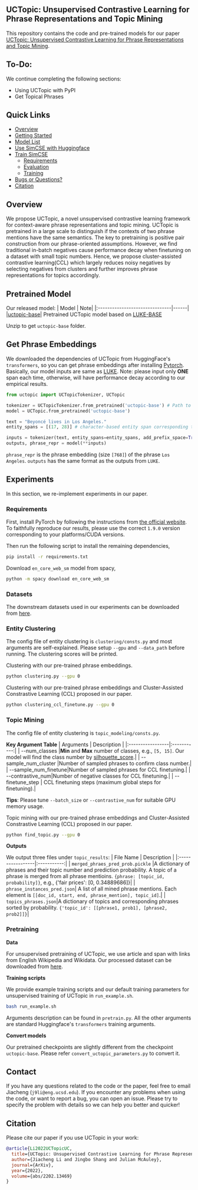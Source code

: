 ## UCTopic: Unsupervised Contrastive Learning for Phrase Representations and Topic Mining

This repository contains the code and pre-trained models for our paper [UCTopic: Unsupervised Contrastive Learning for Phrase Representations and Topic Mining](https://arxiv.org/abs/2202.13469).

## To-Do:
We continue completing the following sections:

 * Using UCTopic with PyPI
 * Get Topical Phrases


## Quick Links

  - [Overview](#overview)
  - [Getting Started](#getting-started)
  - [Model List](#model-list)
  - [Use SimCSE with Huggingface](#use-simcse-with-huggingface)
  - [Train SimCSE](#train-simcse)
    - [Requirements](#requirements)
    - [Evaluation](#evaluation)
    - [Training](#training)
  - [Bugs or Questions?](#bugs-or-questions)
  - [Citation](#citation)

## Overview

We propose UCTopic, a novel unsupervised contrastive learning framework for context-aware phrase representations and topic mining. UCTopic is pretrained in a large scale to distinguish if the contexts of two phrase mentions have the same semantics. The key to pretraining is positive pair construction from our phrase-oriented assumptions. However, we find traditional in-batch negatives cause performance decay when finetuning on a dataset with small topic numbers. Hence, we propose cluster-assisted contrastive learning(CCL) which largely reduces noisy negatives by selecting negatives from clusters and further improves phrase representations for topics accordingly.

## Pretrained Model
Our released model:
|              Model              | Note|
|:-------------------------------|------|
|[uctopic-base](https://drive.google.com/file/d/1XQzi4E9ctdI373CK5O-pXQyBvOONssp1/view?usp=sharing)| Pretrained UCTopic model based on [LUKE-BASE](https://arxiv.org/abs/2010.01057)

Unzip to get `uctopic-base` folder.

## Get Phrase Embeddings
We downloaded the dependencies of UCTopic from HuggingFace's `transformers`, so you can get phrase embeddings after installing [Pytorch](https://pytorch.org/). Basically, our model inputs are same as [LUKE](https://huggingface.co/docs/transformers/model_doc/luke). Note: please input only <strong>ONE</strong> span each time, otherwise, will have performance decay according to our empirical results.

```python
from uctopic import UCTopicTokenizer, UCTopic

tokenizer = UCTopicTokenizer.from_pretrained('uctopic-base') # Path to your uctopic-base folder
model = UCTopic.from_pretrained('uctopic-base')

text = "Beyoncé lives in Los Angeles."
entity_spans = [(17, 28)] # character-based entity span corresponding to "Los Angeles"

inputs = tokenizer(text, entity_spans=entity_spans, add_prefix_space=True, return_tensors="pt")
outputs, phrase_repr = model(**inputs)
```
`phrase_repr` is the phrase embedding (size `[768]`) of the phrase `Los Angeles`. `outputs` has the same format as the outputs from `LUKE`.

## Experiments
In this section, we re-implement experiments in our paper.

### Requirements
First, install PyTorch by following the instructions from [the official website](https://pytorch.org). To faithfully reproduce our results, please use the correct `1.9.0` version corresponding to your platforms/CUDA versions.

Then run the following script to install the remaining dependencies,
```bash
pip install -r requirements.txt
```

Download `en_core_web_sm` model from spacy,
```bash
python -m spacy download en_core_web_sm
```

### Datasets
The downstream datasets used in our experiments can be downloaded from [here](https://drive.google.com/file/d/1dVIp9li1Wdh0JgU8slsWm0ObcitbQtSL/view?usp=sharing).

### Entity Clustering
The config file of entity clustering is `clustering/consts.py` and most arguments are self-explained. Please setup `--gpu` and `--data_path` before running. The clustering scores will be printed.

Clustering with our pre-trained phrase embeddings.
```bash
python clustering.py --gpu 0
```
Clustering with our pre-trained phrase embeddings and Cluster-Assisted Constrastive Learning (CCL) proposed in our paper.
```bash
python clustering_ccl_finetune.py --gpu 0
```

### Topic Mining
The config file of entity clustering is `topic_modeling/consts.py`.

**Key Argument Table**
|    Arguments     | Description |
|:-----------------|:-----------:|
| --num_classes     |**Min** and **Max** number of classes, e.g., `[5, 15]`. Our model will find the class number by [silhouette_score](https://scikit-learn.org/stable/modules/generated/sklearn.metrics.silhouette_score.html).|
| --sample_num_cluster   |Number of sampled phrases to confirm class number.|
| --sample_num_finetune|Number of sampled phrases for CCL finetuning.|
| --contrastive_num|Number of negative classes for CCL finetuning.|
| --finetune_step | CCL finetuning steps (maximum global steps for finetuning).|

**Tips**: Please tune `--batch_size` or `--contrastive_num` for suitable GPU memory usage.

Topic mining with our pre-trained phrase embeddings and Cluster-Assisted Constrastive Learning (CCL) proposed in our paper.
```bash
python find_topic.py --gpu 0
```
**Outputs**

We output three files under `topic_results`:
|    File Name     | Description |
|:-----------------|:-----------:|
| `merged_phraes_pred_prob.pickle` |A dictionary of phrases and their topic number and prediction probability. A topic of a phrase is merged from all phrase mentioins. `{phrase: [topic_id, probability]}`, e.g., {'fair prices': [0, 0.34889686]}|
| `phrase_instances_pred.json`| A list of all mined phrase mentions. Each element is `[[doc_id, start, end, phrase_mention], topic_id]`.|
| `topics_phrases.json`|A dictionary of topics and corresponding phrases sorted by probability. `{'topic_id': [[phrase1, prob1], [phrase2, prob2]]}`|

### Pretraining

**Data**

For unsupervised pretraining of UCTopic, we use article and span with links from English Wikipedia and Wikidata. Our processed dataset can be downloaded from [here](https://drive.google.com/file/d/1wflsmhPI9J0ZA6aVRl2mQjHIE6JIvzAv/view?usp=sharing).

**Training scripts**

We provide example training scripts and our default training parameters for unsupervised training of UCTopic in `run_example.sh`.

```bash
bash run_example.sh
```

Arguments description can be found in `pretrain.py`. All the other arguments are standard Huggingface's `transformers` training arguments.

**Convert models**

Our pretrained checkpoints are slightly different from the checkpoint `uctopic-base`. Please refer `convert_uctopic_parameters.py` to convert it.

## Contact

If you have any questions related to the code or the paper, feel free to email Jiacheng (`j9li@eng.ucsd.edu`). If you encounter any problems when using the code, or want to report a bug, you can open an issue. Please try to specify the problem with details so we can help you better and quicker!

## Citation

Please cite our paper if you use UCTopic in your work:

```bibtex
@article{Li2022UCTopicUC,
  title={UCTopic: Unsupervised Contrastive Learning for Phrase Representations and Topic Mining},
  author={Jiacheng Li and Jingbo Shang and Julian McAuley},
  journal={ArXiv},
  year={2022},
  volume={abs/2202.13469}
}
```